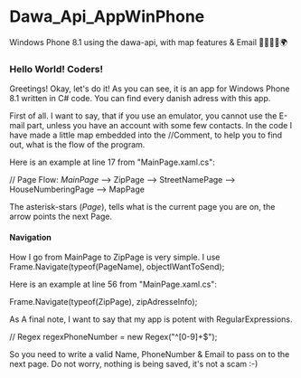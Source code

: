 # Dawa_Api_AppWinPhone
Windows Phone 8.1 using the dawa-api, with map features &amp; Email 📧📜📲📄🌍

### Hello World! Coders!

Greetings! Okay, let's do it! As you can see, it is an app for Windows Phone 8.1 written in C# code.
You can find every danish adress with this app. 

First of all. 
I want to say, that if you use an emulator, you cannot use the E-mail part, unless you have an account with some few contacts.
In the code I have made a little map embedded into the //Comment, to help you to find out, what is the flow of the program.


Here is an example at line 17 from "MainPage.xaml.cs":

// Page Flow: *MainPage* --> ZipPage --> StreetNamePage --> HouseNumberingPage --> MapPage

The asterisk-stars (*Page*), tells what is the current page you are on, the arrow points the next Page.


#### Navigation

How I go from MainPage to ZipPage is very simple. I use Frame.Navigate(typeof(PageName), objectIWantToSend);


Here is an example at line 56 from "MainPage.xaml.cs":

Frame.Navigate(typeof(ZipPage), zipAdresseInfo);


As A final note, I want to say that my app is potent with RegularExpressions.

// Regex regexPhoneNumber = new Regex("^[0-9]+$");

So you need to write a valid Name, PhoneNumber & Email to pass on to the next page.
Do not worry, nothing is being saved, it's not a scam :-)
